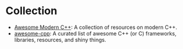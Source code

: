 # Collection

- [Awesome Modern C++](https://awesomecpp.com/): A collection of resources on modern C++.
- [awesome-cpp](https://github.com/fffaraz/awesome-cpp): A curated list of awesome C++ (or C) frameworks, libraries, resources, and shiny things.
